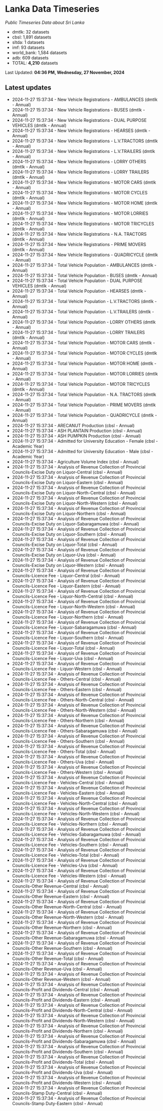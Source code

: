 # Lanka Data Timeseries
*Public Timeseries Data about Sri Lanka*

* dmtlk: 32 datasets
* cbsl: 1,891 datasets
* sltda: 1 datasets
* imf: 93 datasets
* world_bank: 1,584 datasets
* adb: 609 datasets
* TOTAL: **4,210** datasets

Last Updated: **04:36 PM, Wednesday, 27 November, 2024**

## Latest updates

* 2024-11-27 15:37:34 - New Vehicle Registrations - AMBULANCES (dmtlk - Annual)
* 2024-11-27 15:37:34 - New Vehicle Registrations - BUSES (dmtlk - Annual)
* 2024-11-27 15:37:34 - New Vehicle Registrations - DUAL PURPOSE VEHICLES (dmtlk - Annual)
* 2024-11-27 15:37:34 - New Vehicle Registrations - HEARSES (dmtlk - Annual)
* 2024-11-27 15:37:34 - New Vehicle Registrations - L.V.TRACTORS (dmtlk - Annual)
* 2024-11-27 15:37:34 - New Vehicle Registrations - L.V.TRAILERS (dmtlk - Annual)
* 2024-11-27 15:37:34 - New Vehicle Registrations - LORRY OTHERS (dmtlk - Annual)
* 2024-11-27 15:37:34 - New Vehicle Registrations - LORRY TRAILERS (dmtlk - Annual)
* 2024-11-27 15:37:34 - New Vehicle Registrations - MOTOR CARS (dmtlk - Annual)
* 2024-11-27 15:37:34 - New Vehicle Registrations - MOTOR CYCLES (dmtlk - Annual)
* 2024-11-27 15:37:34 - New Vehicle Registrations - MOTOR HOME (dmtlk - Annual)
* 2024-11-27 15:37:34 - New Vehicle Registrations - MOTOR LORRIES (dmtlk - Annual)
* 2024-11-27 15:37:34 - New Vehicle Registrations - MOTOR TRICYCLES (dmtlk - Annual)
* 2024-11-27 15:37:34 - New Vehicle Registrations - N.A. TRACTORS (dmtlk - Annual)
* 2024-11-27 15:37:34 - New Vehicle Registrations - PRIME MOVERS (dmtlk - Annual)
* 2024-11-27 15:37:34 - New Vehicle Registrations - QUADRICYCLE (dmtlk - Annual)
* 2024-11-27 15:37:34 - Total Vehicle Population - AMBULANCES (dmtlk - Annual)
* 2024-11-27 15:37:34 - Total Vehicle Population - BUSES (dmtlk - Annual)
* 2024-11-27 15:37:34 - Total Vehicle Population - DUAL PURPOSE VEHICLES (dmtlk - Annual)
* 2024-11-27 15:37:34 - Total Vehicle Population - HEARSES (dmtlk - Annual)
* 2024-11-27 15:37:34 - Total Vehicle Population - L.V.TRACTORS (dmtlk - Annual)
* 2024-11-27 15:37:34 - Total Vehicle Population - L.V.TRAILERS (dmtlk - Annual)
* 2024-11-27 15:37:34 - Total Vehicle Population - LORRY OTHERS (dmtlk - Annual)
* 2024-11-27 15:37:34 - Total Vehicle Population - LORRY TRAILERS (dmtlk - Annual)
* 2024-11-27 15:37:34 - Total Vehicle Population - MOTOR CARS (dmtlk - Annual)
* 2024-11-27 15:37:34 - Total Vehicle Population - MOTOR CYCLES (dmtlk - Annual)
* 2024-11-27 15:37:34 - Total Vehicle Population - MOTOR HOME (dmtlk - Annual)
* 2024-11-27 15:37:34 - Total Vehicle Population - MOTOR LORRIES (dmtlk - Annual)
* 2024-11-27 15:37:34 - Total Vehicle Population - MOTOR TRICYCLES (dmtlk - Annual)
* 2024-11-27 15:37:34 - Total Vehicle Population - N.A. TRACTORS (dmtlk - Annual)
* 2024-11-27 15:37:34 - Total Vehicle Population - PRIME MOVERS (dmtlk - Annual)
* 2024-11-27 15:37:34 - Total Vehicle Population - QUADRICYCLE (dmtlk - Annual)
* 2024-11-27 15:37:34 - ARECANUT Production (cbsl - Annual)
* 2024-11-27 15:37:34 - ASH PLANTAIN Production (cbsl - Annual)
* 2024-11-27 15:37:34 - ASH PUMPKIN Production (cbsl - Annual)
* 2024-11-27 15:37:34 - Admitted for University Education - Female (cbsl - Academic Year)
* 2024-11-27 15:37:34 - Admitted for University Education - Male (cbsl - Academic Year)
* 2024-11-27 15:37:34 - Agriculture Volume Index (cbsl - Annual)
* 2024-11-27 15:37:34 - Analysis of Revenue Collection of Provincial Councils-Excise Duty on Liquor-Central (cbsl - Annual)
* 2024-11-27 15:37:34 - Analysis of Revenue Collection of Provincial Councils-Excise Duty on Liquor-Eastern (cbsl - Annual)
* 2024-11-27 15:37:34 - Analysis of Revenue Collection of Provincial Councils-Excise Duty on Liquor-North-Central (cbsl - Annual)
* 2024-11-27 15:37:34 - Analysis of Revenue Collection of Provincial Councils-Excise Duty on Liquor-North-Western (cbsl - Annual)
* 2024-11-27 15:37:34 - Analysis of Revenue Collection of Provincial Councils-Excise Duty on Liquor-Northern (cbsl - Annual)
* 2024-11-27 15:37:34 - Analysis of Revenue Collection of Provincial Councils-Excise Duty on Liquor-Sabaragamuwa (cbsl - Annual)
* 2024-11-27 15:37:34 - Analysis of Revenue Collection of Provincial Councils-Excise Duty on Liquor-Southern (cbsl - Annual)
* 2024-11-27 15:37:34 - Analysis of Revenue Collection of Provincial Councils-Excise Duty on Liquor-Total (cbsl - Annual)
* 2024-11-27 15:37:34 - Analysis of Revenue Collection of Provincial Councils-Excise Duty on Liquor-Uva (cbsl - Annual)
* 2024-11-27 15:37:34 - Analysis of Revenue Collection of Provincial Councils-Excise Duty on Liquor-Western (cbsl - Annual)
* 2024-11-27 15:37:34 - Analysis of Revenue Collection of Provincial Councils-Licence Fee - Liquor-Central (cbsl - Annual)
* 2024-11-27 15:37:34 - Analysis of Revenue Collection of Provincial Councils-Licence Fee - Liquor-Eastern (cbsl - Annual)
* 2024-11-27 15:37:34 - Analysis of Revenue Collection of Provincial Councils-Licence Fee - Liquor-North-Central (cbsl - Annual)
* 2024-11-27 15:37:34 - Analysis of Revenue Collection of Provincial Councils-Licence Fee - Liquor-North-Western (cbsl - Annual)
* 2024-11-27 15:37:34 - Analysis of Revenue Collection of Provincial Councils-Licence Fee - Liquor-Northern (cbsl - Annual)
* 2024-11-27 15:37:34 - Analysis of Revenue Collection of Provincial Councils-Licence Fee - Liquor-Sabaragamuwa (cbsl - Annual)
* 2024-11-27 15:37:34 - Analysis of Revenue Collection of Provincial Councils-Licence Fee - Liquor-Southern (cbsl - Annual)
* 2024-11-27 15:37:34 - Analysis of Revenue Collection of Provincial Councils-Licence Fee - Liquor-Total (cbsl - Annual)
* 2024-11-27 15:37:34 - Analysis of Revenue Collection of Provincial Councils-Licence Fee - Liquor-Uva (cbsl - Annual)
* 2024-11-27 15:37:34 - Analysis of Revenue Collection of Provincial Councils-Licence Fee - Liquor-Western (cbsl - Annual)
* 2024-11-27 15:37:34 - Analysis of Revenue Collection of Provincial Councils-Licence Fee - Others-Central (cbsl - Annual)
* 2024-11-27 15:37:34 - Analysis of Revenue Collection of Provincial Councils-Licence Fee - Others-Eastern (cbsl - Annual)
* 2024-11-27 15:37:34 - Analysis of Revenue Collection of Provincial Councils-Licence Fee - Others-North-Central (cbsl - Annual)
* 2024-11-27 15:37:34 - Analysis of Revenue Collection of Provincial Councils-Licence Fee - Others-North-Western (cbsl - Annual)
* 2024-11-27 15:37:34 - Analysis of Revenue Collection of Provincial Councils-Licence Fee - Others-Northern (cbsl - Annual)
* 2024-11-27 15:37:34 - Analysis of Revenue Collection of Provincial Councils-Licence Fee - Others-Sabaragamuwa (cbsl - Annual)
* 2024-11-27 15:37:34 - Analysis of Revenue Collection of Provincial Councils-Licence Fee - Others-Southern (cbsl - Annual)
* 2024-11-27 15:37:34 - Analysis of Revenue Collection of Provincial Councils-Licence Fee - Others-Total (cbsl - Annual)
* 2024-11-27 15:37:34 - Analysis of Revenue Collection of Provincial Councils-Licence Fee - Others-Uva (cbsl - Annual)
* 2024-11-27 15:37:34 - Analysis of Revenue Collection of Provincial Councils-Licence Fee - Others-Western (cbsl - Annual)
* 2024-11-27 15:37:34 - Analysis of Revenue Collection of Provincial Councils-Licence Fee - Vehicles-Central (cbsl - Annual)
* 2024-11-27 15:37:34 - Analysis of Revenue Collection of Provincial Councils-Licence Fee - Vehicles-Eastern (cbsl - Annual)
* 2024-11-27 15:37:34 - Analysis of Revenue Collection of Provincial Councils-Licence Fee - Vehicles-North-Central (cbsl - Annual)
* 2024-11-27 15:37:34 - Analysis of Revenue Collection of Provincial Councils-Licence Fee - Vehicles-North-Western (cbsl - Annual)
* 2024-11-27 15:37:34 - Analysis of Revenue Collection of Provincial Councils-Licence Fee - Vehicles-Northern (cbsl - Annual)
* 2024-11-27 15:37:34 - Analysis of Revenue Collection of Provincial Councils-Licence Fee - Vehicles-Sabaragamuwa (cbsl - Annual)
* 2024-11-27 15:37:34 - Analysis of Revenue Collection of Provincial Councils-Licence Fee - Vehicles-Southern (cbsl - Annual)
* 2024-11-27 15:37:34 - Analysis of Revenue Collection of Provincial Councils-Licence Fee - Vehicles-Total (cbsl - Annual)
* 2024-11-27 15:37:34 - Analysis of Revenue Collection of Provincial Councils-Licence Fee - Vehicles-Uva (cbsl - Annual)
* 2024-11-27 15:37:34 - Analysis of Revenue Collection of Provincial Councils-Licence Fee - Vehicles-Western (cbsl - Annual)
* 2024-11-27 15:37:34 - Analysis of Revenue Collection of Provincial Councils-Other Revenue-Central (cbsl - Annual)
* 2024-11-27 15:37:34 - Analysis of Revenue Collection of Provincial Councils-Other Revenue-Eastern (cbsl - Annual)
* 2024-11-27 15:37:34 - Analysis of Revenue Collection of Provincial Councils-Other Revenue-North-Central (cbsl - Annual)
* 2024-11-27 15:37:34 - Analysis of Revenue Collection of Provincial Councils-Other Revenue-North-Western (cbsl - Annual)
* 2024-11-27 15:37:34 - Analysis of Revenue Collection of Provincial Councils-Other Revenue-Northern (cbsl - Annual)
* 2024-11-27 15:37:34 - Analysis of Revenue Collection of Provincial Councils-Other Revenue-Sabaragamuwa (cbsl - Annual)
* 2024-11-27 15:37:34 - Analysis of Revenue Collection of Provincial Councils-Other Revenue-Southern (cbsl - Annual)
* 2024-11-27 15:37:34 - Analysis of Revenue Collection of Provincial Councils-Other Revenue-Total (cbsl - Annual)
* 2024-11-27 15:37:34 - Analysis of Revenue Collection of Provincial Councils-Other Revenue-Uva (cbsl - Annual)
* 2024-11-27 15:37:34 - Analysis of Revenue Collection of Provincial Councils-Other Revenue-Western (cbsl - Annual)
* 2024-11-27 15:37:34 - Analysis of Revenue Collection of Provincial Councils-Profit and Dividends-Central (cbsl - Annual)
* 2024-11-27 15:37:34 - Analysis of Revenue Collection of Provincial Councils-Profit and Dividends-Eastern (cbsl - Annual)
* 2024-11-27 15:37:34 - Analysis of Revenue Collection of Provincial Councils-Profit and Dividends-North-Central (cbsl - Annual)
* 2024-11-27 15:37:34 - Analysis of Revenue Collection of Provincial Councils-Profit and Dividends-North-Western (cbsl - Annual)
* 2024-11-27 15:37:34 - Analysis of Revenue Collection of Provincial Councils-Profit and Dividends-Northern (cbsl - Annual)
* 2024-11-27 15:37:34 - Analysis of Revenue Collection of Provincial Councils-Profit and Dividends-Sabaragamuwa (cbsl - Annual)
* 2024-11-27 15:37:34 - Analysis of Revenue Collection of Provincial Councils-Profit and Dividends-Southern (cbsl - Annual)
* 2024-11-27 15:37:34 - Analysis of Revenue Collection of Provincial Councils-Profit and Dividends-Total (cbsl - Annual)
* 2024-11-27 15:37:34 - Analysis of Revenue Collection of Provincial Councils-Profit and Dividends-Uva (cbsl - Annual)
* 2024-11-27 15:37:34 - Analysis of Revenue Collection of Provincial Councils-Profit and Dividends-Western (cbsl - Annual)
* 2024-11-27 15:37:34 - Analysis of Revenue Collection of Provincial Councils-Stamp Duty-Central (cbsl - Annual)
* 2024-11-27 15:37:34 - Analysis of Revenue Collection of Provincial Councils-Stamp Duty-Eastern (cbsl - Annual)